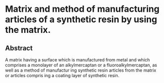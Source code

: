 # Matrix and method of manufacturing articles of a synthetic resin by using the matrix.

## Abstract
A matrix having a surface which is manufactured from metal and which comprises a monolayer of an alkylmercaptan or a fluoroalkylmercaptan, as well as a method of manufactur ing synthetic resin articles from the matrix or articles compris ing a coating layer of synthetic resin.